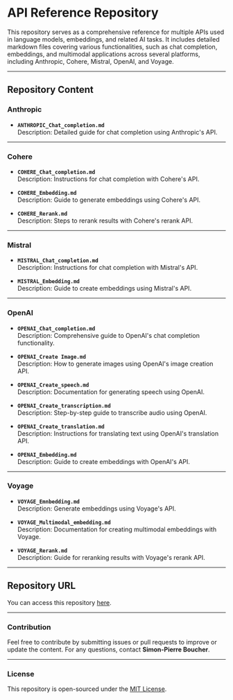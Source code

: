 # API Reference Repository

This repository serves as a comprehensive reference for multiple APIs used in language models, embeddings, and related AI tasks. It includes detailed markdown files covering various functionalities, such as chat completion, embeddings, and multimodal applications across several platforms, including Anthropic, Cohere, Mistral, OpenAI, and Voyage.

---

## Repository Content

### **Anthropic**
- **`ANTHROPIC_Chat_completion.md`**  
  Description: Detailed guide for chat completion using Anthropic's API.

---

### **Cohere**
- **`COHERE_Chat_completion.md`**  
  Description: Instructions for chat completion with Cohere's API.  

- **`COHERE_Embedding.md`**  
  Description: Guide to generate embeddings using Cohere's API.  

- **`COHERE_Rerank.md`**  
  Description: Steps to rerank results with Cohere's rerank API.  

---

### **Mistral**
- **`MISTRAL_Chat_completion.md`**  
  Description: Instructions for chat completion with Mistral's API.  

- **`MISTRAL_Embedding.md`**  
  Description: Guide to create embeddings using Mistral's API.  

---

### **OpenAI**
- **`OPENAI_Chat_completion.md`**  
  Description: Comprehensive guide to OpenAI's chat completion functionality.  

- **`OPENAI_Create Image.md`**  
  Description: How to generate images using OpenAI's image creation API.  

- **`OPENAI_Create_speech.md`**  
  Description: Documentation for generating speech using OpenAI.  

- **`OPENAI_Create_transcription.md`**  
  Description: Step-by-step guide to transcribe audio using OpenAI.  

- **`OPENAI_Create_translation.md`**  
  Description: Instructions for translating text using OpenAI's translation API.  

- **`OPENAI_Embedding.md`**  
  Description: Guide to create embeddings with OpenAI's API.  

---

### **Voyage**
- **`VOYAGE_Emnbedding.md`**  
  Description: Generate embeddings using Voyage's API.  

- **`VOYAGE_Multimodal_embedding.md`**  
  Description: Documentation for creating multimodal embeddings with Voyage.  

- **`VOYAGE_Rerank.md`**  
  Description: Guide for reranking results with Voyage's rerank API.  

---

## Repository URL
You can access this repository [here](https://github.com/simonpierreboucher/API_REFERENCE_LLM.git).

---

### Contribution
Feel free to contribute by submitting issues or pull requests to improve or update the content. For any questions, contact **Simon-Pierre Boucher**.

---

### License
This repository is open-sourced under the [MIT License](LICENSE).
